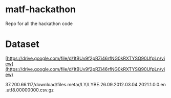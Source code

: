 # matf-hackathon
Repo for all the hackathon code

# Dataset
[https://drive.google.com/file/d/1tBUv9f2pRZi46rfNG0kRXTYSQ90UfpLn/view](https://drive.google.com/file/d/1tBUv9f2pRZi46rfNG0kRXTYSQ90UfpLn/view)

37.200.66.117/download/files.metar/LY/LYBE.26.09.2012.03.04.2021.1.0.0.en.utf8.00000000.csv.gz
